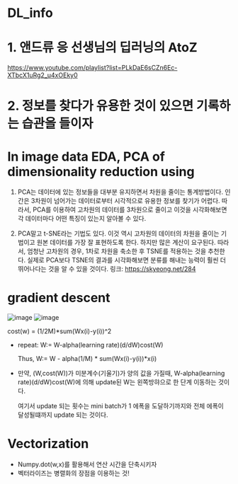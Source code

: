 

# DL_info

# 1. 앤드류 응 선생님의 딥러닝의 AtoZ

https://www.youtube.com/playlist?list=PLkDaE6sCZn6Ec-XTbcX1uRg2_u4xOEky0




# 2. 정보를 찾다가 유용한 것이 있으면 기록하는 습관을 들이자
# In image data EDA, PCA of dimensionality reduction using
 
1. PCA는 데이터에 있는 정보들을 대부분 유지하면서 차원을 줄이는 통계방법이다. 인간은 3차원이 넘어가는 데이터로부터 시각적으로 유용한 정보를 찾기가 어렵다. 따라서, PCA를 이용하여 고차원의 데이터를 3차원으로 줄이고 이것을 시각화해보면 각 데이터마다 어떤 특징이 있는지 알아볼 수 있다.
 
2. PCA말고 t-SNE라는 기법도 있다. 이것 역시 고차원의 데이터의 차원을 줄이는 기법이고 원본 데이터를 가장 잘 표현하도록 한다. 하지만 많은 계산이 요구된다. 따라서, 엄청난 고차원의 경우, 1차로 차원을 축소한 후 TSNE를 적용하는 것을 추천한다. 실제로 PCA보다 TSNE의 결과를 시각화해보면 분류를 해내는 능력이 훨씬 더 뛰어나다는 것을 알 수 있을 것이다.
링크: https://skyeong.net/284


# gradient descent

![image](https://user-images.githubusercontent.com/43164589/110793059-8a8c2b00-82b7-11eb-8ce5-958f24656d01.png)    ![image](https://user-images.githubusercontent.com/43164589/110793152-a394dc00-82b7-11eb-9313-2dffdfd11bce.png)

  cost(w) = (1/2M)*sum(Wx(i)-y(i))^2

- repeat: W:= W-alpha(learning rate)(d/dW)cost(W)

  Thus, W:= W - alpha(1/M) * sum(Wx(i)-y(i))*x(i)

- 만약, (W,cost(W))가 미분계수(기울기)가 양의 값을 가질때, W-alpha(learning rate)(d/dW)cost(W)에 의해 update된 W는 왼쪽방햐으로 한 단계 이동하는 것이다.

   여기서 update 되는 횟수는 mini batch가 1 에폭을 도달하기까지와 전체 에폭이 달성될떄까지 update 되는 것이다.


# Vectorization

- Numpy.dot(w,x)를 활용해서 연산 시간을 단축시키자
- 벡터라이즈는 병렬화의 장점을 이용하는 것!
